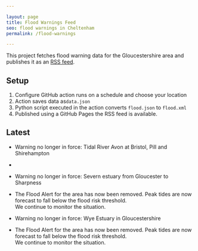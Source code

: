 ```yaml
---

layout: page
title: Flood Warnings Feed
seo: flood warnings in Cheltenham
permalink: /flood-warnings

---
```


This project fetches flood warning data for the Gloucestershire area and publishes it as an [RSS feed](/flood.xml).

## Setup

1. Configure GitHub action runs on a schedule and choose your location
2. Action saves data as`data.json`
3. Python script executed in the action converts `flood.json` to `flood.xml`
4. Published using a GitHub Pages the RSS feed is available.

## Latest

<!-- flood_marker starts -->
- Warning no longer in force: Tidal River Avon at Bristol, Pill and Shirehampton
-  
- Warning no longer in force: Severn estuary from Gloucester to Sharpness
-  The Flood Alert for the area has now been removed.  Peak tides are now forecast to fall below the flood risk threshold.  
We continue to monitor the situation.

- Warning no longer in force: Wye Estuary in Gloucestershire
-  The Flood Alert for the area has now been removed.  Peak tides are now forecast to fall below the flood risk threshold.  
We continue to monitor the situation.


<!-- flood_marker ends -->